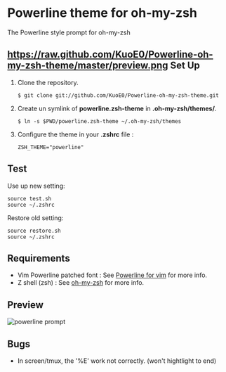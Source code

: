 Powerline theme for oh-my-zsh
=============================

The Powerline style prompt for oh-my-zsh

https://raw.github.com/KuoE0/Powerline-oh-my-zsh-theme/master/preview.png
Set Up
------

1. Clone the repository.

	```
	$ git clone git://github.com/KuoE0/Powerline-oh-my-zsh-theme.git
	```

2. Create un symlink of **powerline.zsh-theme** in **.oh-my-zsh/themes/**.
	
	```
	$ ln -s $PWD/powerline.zsh-theme ~/.oh-my-zsh/themes
	```

2. Configure the theme in your **.zshrc** file :

    ```
    ZSH_THEME="powerline"
    ```

Test
----

Use up new setting:
	
	source test.sh
	source ~/.zshrc

Restore old setting:
	
	source restore.sh
	source ~/.zshrc

Requirements
------------

* Vim Powerline patched font : See [Powerline for vim](https://github.com/Lokaltog/vim-powerline.git) for more info.
* Z shell (zsh) : See [oh-my-zsh](https://github.com/robbyrussell/oh-my-zsh) for more info.

Preview
-------

![powerline prompt](https://raw.github.com/KuoE0/Powerline-oh-my-zsh-theme/master/preview.png)


Bugs
---------

- In screen/tmux, the '%E' work not correctly. (won't hightlight to end)


